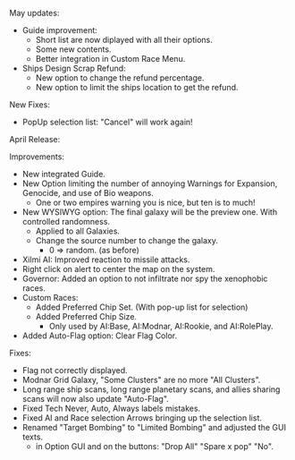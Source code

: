 May updates:
- Guide improvement: 
  - Short list are now diplayed with all their options.
  - Some new contents.
  - Better integration in Custom Race Menu.
- Ships Design Scrap Refund:
  - New option to change the refund percentage.
  - New option to limit the ships location to get the refund.
  
New Fixes:
- PopUp selection list: "Cancel" will work again!


April Release:

Improvements:
- New integrated Guide.
- New Option limiting the number of annoying Warnings for Expansion, Genocide, and use of Bio weapons.
  - One or two empires warning you is nice, but ten is to much!
- New WYSIWYG option: The final galaxy will be the preview one. With controlled randomness.
  - Applied to all Galaxies.
  - Change the source number to change the galaxy.
    - 0 => random. (as before)
- Xilmi AI: Improved reaction to missile attacks.
- Right click on alert to center the map on the system.
- Governor: Added an option to not infiltrate nor spy the xenophobic races.
- Custom Races:
  - Added Preferred Chip Set. (With pop-up list for selection)
  - Added Preferred Chip Size.
    - Only used by AI:Base, AI:Modnar, AI:Rookie, and AI:RolePlay.
- Added Auto-Flag option: Clear Flag Color.

Fixes:
- Flag not correctly displayed.
- Modnar Grid Galaxy, "Some Clusters" are no more "All Clusters".
- Long range ship scans, long range planetary scans, and allies sharing scans will now also update "Auto-Flag".
- Fixed Tech Never, Auto, Always labels mistakes.
- Fixed AI and Race selection Arrows bringing up the selection list.
- Renamed "Target Bombing" to "Limited Bombing" and adjusted the GUI texts.
  - in Option GUI and on the buttons: "Drop All" "Spare x pop" "No".
